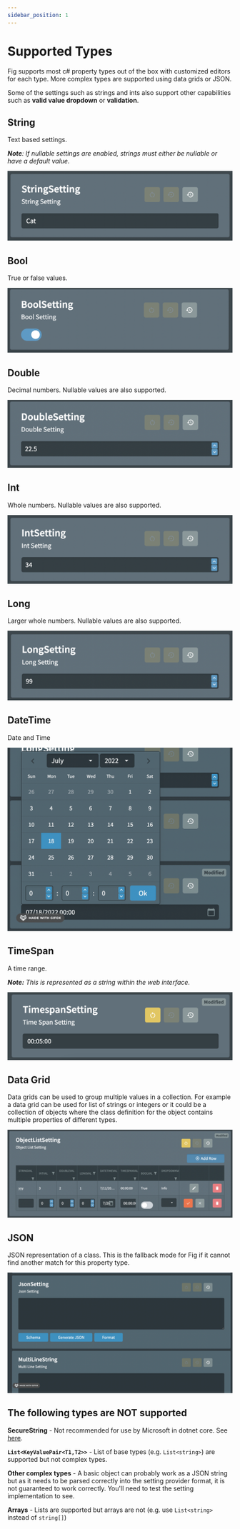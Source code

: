 ```yaml
---
sidebar_position: 1
---
```


# Supported Types

Fig supports most c# property types out of the box with customized editors for each type. More complex types are supported using data grids or JSON.

Some of the settings such as strings and ints also support other capabilities such as **valid value dropdown** or **validation**.

## String

Text based settings.

***Note**: If nullable settings are enabled, strings must either be nullable or have a default value.*

![string-setting](../../../static/img/string-setting.png)

## Bool

True or false values.

![bool-setting](../../../static/img/bool-setting.png)

## Double

Decimal numbers. Nullable values are also supported.

![double-setting](../../../static/img/double-setting.png)

## Int

Whole numbers. Nullable values are also supported.

![image-20220726225609084](../../../static/img/int-setting.png)

## Long

Larger whole numbers. Nullable values are also supported.

![image-20220726225708951](../../../static/img/long-setting.png)

## DateTime

Date and Time

![2022-07-26 23.32.36](../../../static/img/date-time-setting.png)

## TimeSpan

A time range.

***Note:** This is represented as a string within the web interface.*

![image-20220726230046584](../../../static/img/image-20220726230046584.png)

## Data Grid

Data grids can be used to group multiple values in a collection. For example a data grid can be used for list of strings or integers or it could be a collection of objects where the class definition for the object contains multiple properties of different types.

![image-20220726230140744](../../../static/img/data-grid-setting.png)

## JSON

JSON representation of a class. This is the fallback mode for Fig if it cannot find another match for this property type.

![2022-07-26 23.02.28](../../../static/img/json-setting.png)

## The following types are NOT supported

**SecureString** - Not recommended for use by Microsoft in dotnet core. See [here](https://github.com/dotnet/platform-compat/blob/master/docs/DE0001.md).

**`List<KeyValuePair<T1,T2>>`** - List of base types (e.g. `List<string>`) are supported but not complex types.

**Other complex types** - A basic object can probably work as a JSON string but as it needs to be parsed correctly into the setting provider format, it is not guaranteed to work correctly. You'll need to test the setting implementation to see.

**Arrays** - Lists are supported but arrays are not (e.g. use `List<string>` instead of `string[]`)
